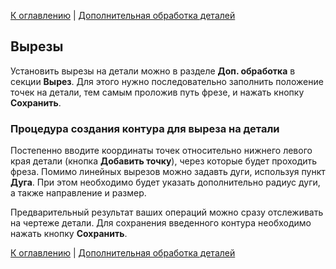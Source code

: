 [К оглавлению](/service/doc/?cid=dsp) | [Дополнительная обработка деталей](/service/doc/?cid=dsp&s=detail-additives)
## Вырезы

Установить вырезы на детали можно в разделе **Доп. обработка** в секции **Вырез**.
Для этого нужно последовательно заполнить положение точек на детали, тем самым проложив путь фрезе, и нажать кнопку **Сохранить**.

### Процедура создания контура для выреза на детали

Постепенно вводите координаты точек относительно нижнего левого края детали (кнопка **Добавить точку**), через которые будет проходить фреза.
Помимо линейных вырезов можно задавть дуги, используя пункт **Дуга**. При этом необходимо будет указать дополнительно радиус дуги, а также направление и размер.

Предварительный результат ваших операций можно сразу отслеживать на чертеже детали. Для сохранения введенного контура необходимо нажать кнопку **Сохранить**.


[К оглавлению](/service/doc/?cid=dsp) | [Дополнительная обработка деталей](/service/doc/?cid=dsp&s=detail-additives)
